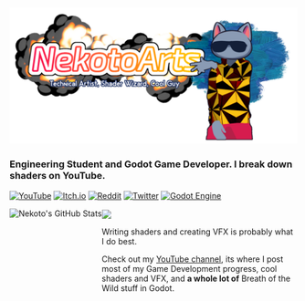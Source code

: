 <p align="center">
  <img src="https://github.com/nekotogd/nekotogd/blob/main/NekotoArts_YouTube_banner_draft5_cropped_transparent.png?raw=true" />
</p>

### Engineering Student and Godot Game Developer. I break down shaders on YouTube.

[![YouTube](https://img.shields.io/badge/NekotoArts-%23FF0000.svg?style=for-the-badge&logo=YouTube&logoColor=white)](https://www.youtube.com/channel/UCD7K_FECPHTF0z5okAVlh0g/featured) [![Itch.io](https://img.shields.io/badge/Itch-%23FF0B34.svg?style=for-the-badge&logo=Itch.io&logoColor=white)](https://nekotoarts.itch.io/) [![Reddit](https://img.shields.io/badge/Reddit-FF4500?style=for-the-badge&logo=reddit&logoColor=white)](https://reddit.com/user/XDGregory) [![Twitter](https://img.shields.io/badge/NekotoArts-%231DA1F2.svg?style=for-the-badge&logo=Twitter&logoColor=white)](https://twitter.com/NekotoArts) [![Godot Engine](https://img.shields.io/badge/Godot_Shaders-%23FFFFFF.svg?style=for-the-badge&logo=godot-engine)](https://godotshaders.com/author/nekotoarts/)

<p align="left">
<a href="https://github.com/nekotogd/nekotogd">
  <img align="center" src="https://github-readme-stats.vercel.app/api?username=nekotogd&show_icons=true&theme=discord_old_blurple" />
</a>

<a href="https://github.com/nekotogd/nekotogd">
  <img align="left" height="200" src="https://github-readme-stats.vercel.app/api/top-langs/?username=nekotogd&theme=discord_old_blurple&layout=compact)](https://github.com/anuraghazra/github-readme-stats" alt="Nekoto's GitHub Stats" />
</a>
</p>

Writing shaders and creating VFX is probably what I do best.

Check out my [YouTube channel](https://www.youtube.com/channel/UCD7K_FECPHTF0z5okAVlh0g/featured), its where I post most of my Game Development progress, cool shaders and VFX, and **a whole lot of** Breath of the Wild stuff in Godot.
